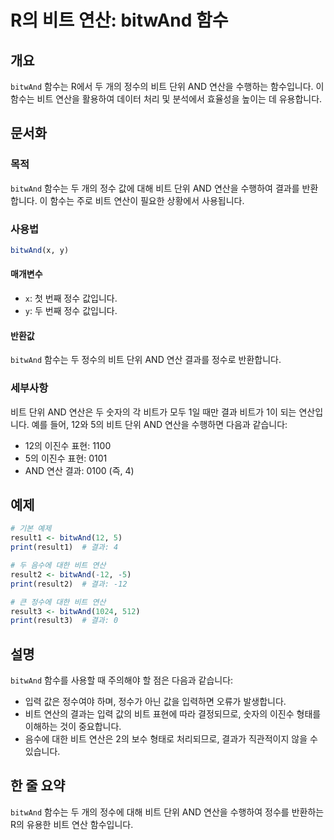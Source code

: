 <!--
Meta Description: # R의 비트 연산: bitwAnd 함수 ## 개요 `bitwAnd` 함수는 R에서 두 개의 정수의 비트 단위 AND 연산을 수행하는 함수입니다. 이 함수는 비트 연산을 활용하여 데이터 처리 및 분석에서 효율성을 높이는 데 유용합니다. ## 문서화 ### 목적 `bit...
Meta Keywords: bitwand, 함수는, 연산을, 이진수, print
-->

# R의 비트 연산: bitwAnd 함수

## 개요
`bitwAnd` 함수는 R에서 두 개의 정수의 비트 단위 AND 연산을 수행하는 함수입니다. 이 함수는 비트 연산을 활용하여 데이터 처리 및 분석에서 효율성을 높이는 데 유용합니다.

## 문서화
### 목적
`bitwAnd` 함수는 두 개의 정수 값에 대해 비트 단위 AND 연산을 수행하여 결과를 반환합니다. 이 함수는 주로 비트 연산이 필요한 상황에서 사용됩니다.

### 사용법
```R
bitwAnd(x, y)
```

#### 매개변수
- `x`: 첫 번째 정수 값입니다.
- `y`: 두 번째 정수 값입니다.

#### 반환값
`bitwAnd` 함수는 두 정수의 비트 단위 AND 연산 결과를 정수로 반환합니다.

### 세부사항
비트 단위 AND 연산은 두 숫자의 각 비트가 모두 1일 때만 결과 비트가 1이 되는 연산입니다. 예를 들어, 12와 5의 비트 단위 AND 연산을 수행하면 다음과 같습니다:
- 12의 이진수 표현: 1100
- 5의 이진수 표현: 0101
- AND 연산 결과: 0100 (즉, 4)

## 예제
```R
# 기본 예제
result1 <- bitwAnd(12, 5)
print(result1)  # 결과: 4

# 두 음수에 대한 비트 연산
result2 <- bitwAnd(-12, -5)
print(result2)  # 결과: -12

# 큰 정수에 대한 비트 연산
result3 <- bitwAnd(1024, 512)
print(result3)  # 결과: 0
```

## 설명
`bitwAnd` 함수를 사용할 때 주의해야 할 점은 다음과 같습니다:
- 입력 값은 정수여야 하며, 정수가 아닌 값을 입력하면 오류가 발생합니다.
- 비트 연산의 결과는 입력 값의 비트 표현에 따라 결정되므로, 숫자의 이진수 형태를 이해하는 것이 중요합니다.
- 음수에 대한 비트 연산은 2의 보수 형태로 처리되므로, 결과가 직관적이지 않을 수 있습니다.

## 한 줄 요약
`bitwAnd` 함수는 두 개의 정수에 대해 비트 단위 AND 연산을 수행하여 정수를 반환하는 R의 유용한 비트 연산 함수입니다.